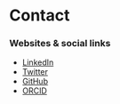 # Contact

### Websites & social links
- [LinkedIn](https://www.linkedin.com/in/babasaraki/)
- [Twitter](https://twitter.com/babasaraky)
- [GitHub](https://github.com/babasaraki)
- [ORCID](https://orcid.org/0000-0002-3216-5171)
